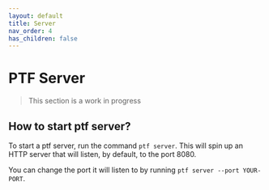```yaml
---
layout: default
title: Server
nav_order: 4
has_children: false
---
```


# PTF Server

> This section is a work in progress

## How to start ptf server?

To start a ptf server, run the command `ptf server`. This will spin up an HTTP server that will listen, by default, to
the port 8080.

You can change the port it will listen to by running `ptf server --port YOUR-PORT`.